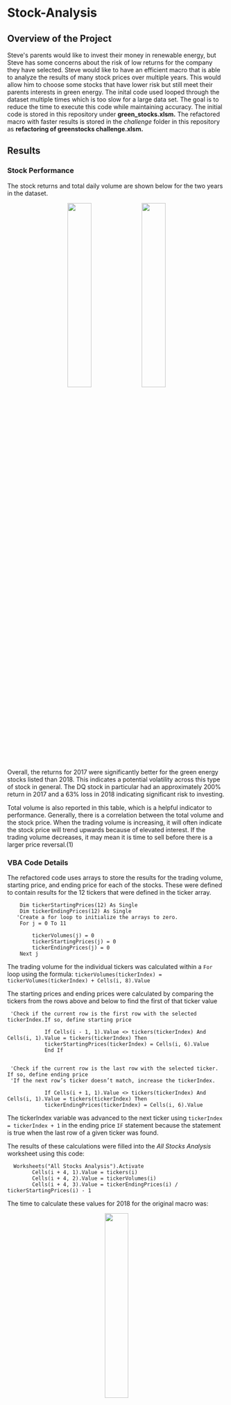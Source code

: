 # Stock-Analysis
## Overview of the Project
Steve's parents would like to invest their money in renewable energy, but Steve has some concerns about the risk of low returns for the company they have selected. Steve would like to have an efficient macro that is able to analyze the results of many stock prices over multiple years. This would allow him to choose some stocks that have lower risk but still meet their parents interests in green energy. The inital code used looped through the dataset multiple times which is too slow for a large data set. The goal is to reduce the time to execute this code while maintaining accuracy. The initial code is stored in this repository under **green_stocks.xlsm.** The refactored macro with faster results is stored in the _challenge_ folder in this repository as **refactoring of greenstocks challenge.xlsm.** 

## Results
### Stock Performance

The stock returns and total daily volume are shown below for the two years in the dataset. 
<p align="center" width="100%">
    <img width="33%" src=https://user-images.githubusercontent.com/105991478/175822019-a7637763-b0b0-4139-ad8b-1598ff3d0d40.png>  <img width="33%" src= https://user-images.githubusercontent.com/105991478/175822020-e5334d74-34d1-48d3-a373-82120080861d.png>
</p>

Overall, the returns for 2017 were significantly better for the green energy stocks listed than 2018. This indicates a potential volatility across this type of stock in general. The DQ stock in particular had an approximately 200% return in 2017 and a 63% loss in 2018 indicating significant risk to investing. 

Total volume is also reported in this table, which is a helpful indicator to performance. Generally, there is a correlation between the total volume and the stock price. When the trading volume is increasing, it will often indicate the stock price will trend upwards because of elevated interest. If the trading volume decreases, it may mean it is time to sell before there is a larger price reversal.(1)


### VBA Code Details

The refactored code uses arrays to store the results for the trading volume, starting price, and ending price for each of the stocks. These were defined to contain results for the 12 tickers that were defined in the ticker array. 

```    Dim tickerVolumes(12) As Long
    Dim tickerStartingPrices(12) As Single
    Dim tickerEndingPrices(12) As Single
   'Create a for loop to initialize the arrays to zero.
    For j = 0 To 11
    
        tickerVolumes(j) = 0
        tickerStartingPrices(j) = 0
        tickerEndingPrices(j) = 0
    Next j
```
The trading volume for the individual tickers was calculated within a `For` loop using the formula: `tickerVolumes(tickerIndex) = tickerVolumes(tickerIndex) + Cells(i, 8).Value`

The starting prices and ending prices were calculated by comparing the tickers from the rows above and below to find the first of that ticker value
```
 'Check if the current row is the first row with the selected tickerIndex.If so, define starting price
        
            If Cells(i - 1, 1).Value <> tickers(tickerIndex) And Cells(i, 1).Value = tickers(tickerIndex) Then
            tickerStartingPrices(tickerIndex) = Cells(i, 6).Value
            End If

        
 'Check if the current row is the last row with the selected ticker. If so, define ending price
 'If the next row’s ticker doesn’t match, increase the tickerIndex.
        
            If Cells(i + 1, 1).Value <> tickers(tickerIndex) And Cells(i, 1).Value = tickers(tickerIndex) Then
            tickerEndingPrices(tickerIndex) = Cells(i, 6).Value
```

The tickerIndex variable was advanced to the next ticker using `tickerIndex = tickerIndex + 1` in the ending price `IF` statement because the statement is true when the last row of a given ticker was found. 

The results of these calculations were filled into the _All Stocks Analysis_ worksheet using this code: 

```
  Worksheets("All Stocks Analysis").Activate
        Cells(i + 4, 1).Value = tickers(i)
        Cells(i + 4, 2).Value = tickerVolumes(i)
        Cells(i + 4, 3).Value = tickerEndingPrices(i) / tickerStartingPrices(i) - 1
```
The time to calculate these values for 2018 for the original macro was: 
<p align="center" width="100%">
   <img width="33%" src=https://user-images.githubusercontent.com/105991478/175825764-46881ccb-c8a2-4565-a34b-7ea5b0de074d.png>
</p>
The refactored macro was able to process the calculation in a much lower amount of time: 

<p align="center" width="100%">
   <img width="33%" src=https://user-images.githubusercontent.com/105991478/175825836-f19f8ee7-96c1-47a5-9ed1-380e25cd0806.png>
</p>

## Summary
**Advantages and Disadvantages of refactoring code**

It can be beneficial to refactor code because it can reduce the run time for the macro. The main problem with refactoring code is making a change that disrupts the calculations and gives an incorrect result. It is important to test the output results to verify that any changes are truly working. 

**Advantages and Disadvantages of original and refactored VBA Script**

The advantage of the refactored script is mainly that it processes faster, so more data could be processed if needed. However, the benefit of the original code is that it is easier to add new ticker values into the calculation. If a new ticker needed to be included, only the _ticker_ array would need to be updated in the original script, but in the refactored script, the for loops for the output arrays would also need to be updated. Both versions of the VBA script have the limitation that the data must be properly sorted by the ticker value and the date, or the starting and ending prices given will be incorrect. 

## References
(1) Nickolas, Steven. "Using Trading Volume to Understand Investment Activity." _Investors analyze trading volume when deciding whether to buy or sell a security,_ 01 Apr. 2022, https://www.investopedia.com/ask/answers/041015/why-trading-volume-important-investors.asp Accessed 26 June 2022.
        

